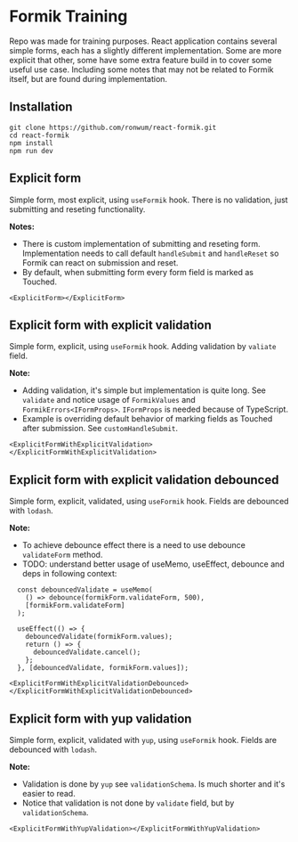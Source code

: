 # Formik Training
Repo was made for training purposes. React application contains several simple forms, each has a slightly
different implementation. Some are more explicit that other, some have some extra feature build in to cover some useful
use case. Including some notes that may not be related to Formik itself, but are found during implementation.

## Installation
```shell
git clone https://github.com/ronwum/react-formik.git
cd react-formik
npm install
npm run dev
```


## Explicit form
Simple form, most explicit, using `useFormik` hook. There is no validation, just submitting and reseting functionality.

**Notes:**
- There is custom implementation of submitting and reseting form. Implementation needs to call default `handleSubmit` 
and `handleReset` so Formik can react on submission and reset.
- By default, when submitting form every form field is marked as Touched.
```react
<ExplicitForm></ExplicitForm>
```

## Explicit form with explicit validation
Simple form, explicit, using `useFormik` hook. Adding validation by `valiate` field.

**Note:**
- Adding validation, it's simple but implementation is quite long. See `validate` and notice usage of `FormikValues` 
and `FormikErrors<IFormProps>`. `IFormProps` is needed because of TypeScript.
- Example is overriding default behavior of marking fields as Touched after submission. See `customHandleSubmit`.
```react
<ExplicitFormWithExplicitValidation></ExplicitFormWithExplicitValidation>
```

## Explicit form with explicit validation debounced
Simple form, explicit, validated, using `useFormik` hook. Fields are debounced with `lodash`.

**Note:**
- To achieve debounce effect there is a need to use debounce `validateForm` method. 
- TODO: understand better usage of useMemo, useEffect, debounce and deps in following context:
```react
  const debouncedValidate = useMemo(
    () => debounce(formikForm.validateForm, 500),
    [formikForm.validateForm]
  );

  useEffect(() => {
    debouncedValidate(formikForm.values);
    return () => {
      debouncedValidate.cancel();
    };
  }, [debouncedValidate, formikForm.values]);
```
```react
<ExplicitFormWithExplicitValidationDebounced></ExplicitFormWithExplicitValidationDebounced>
```

## Explicit form with yup validation
Simple form, explicit, validated with `yup`, using `useFormik` hook. Fields are debounced with `lodash`.

**Note:**
- Validation is done by `yup` see `validationSchema`. Is much shorter and it's easier to read.
- Notice that validation is not done by `validate` field, but by `validationSchema`.
```react
<ExplicitFormWithYupValidation></ExplicitFormWithYupValidation>
```